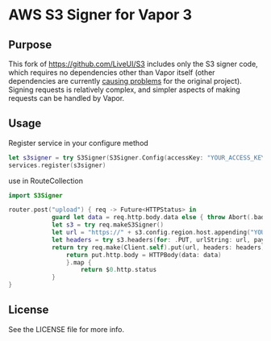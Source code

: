 # AWS S3 Signer for Vapor 3

## Purpose

This fork of https://github.com/LiveUI/S3 includes only the S3 signer code, which requires no dependencies other than Vapor itself (other dependencies are currently [causing problems](https://github.com/LiveUI/S3/issues/12) for the original project). Signing requests is relatively complex, and simpler aspects of making requests can be handled by Vapor.

## Usage

Register service in your configure method

```swift
let s3signer = try S3Signer(S3Signer.Config(accessKey: "YOUR_ACCESS_KEY", secretKey: "YOUR_SECRET_KEY", region: Region.usEast1))
services.register(s3signer)
```

use in RouteCollection

```swift
import S3Signer

router.post("upload") { req -> Future<HTTPStatus> in
            guard let data = req.http.body.data else { throw Abort(.badRequest) }
            let s3 = try req.makeS3Signer()
            let url = "https://" + s3.config.region.host.appending("YOUR_BUCKET_NAME/test.png")
            let headers = try s3.headers(for: .PUT, urlString: url, payload: Payload.bytes(data))
            return try req.make(Client.self).put(url, headers: headers) { put in
                return put.http.body = HTTPBody(data: data)
                }.map {
                    return $0.http.status
            }
}
```

## License

See the LICENSE file for more info.
